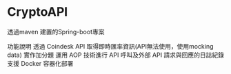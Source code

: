 # CryptoAPI

透過maven 建置的Spring-boot專案

功能說明
透過 Coindesk API 取得即時匯率資訊(API無法使用，使用mocking data)
實作加分題
運用 AOP 技術進行 API 呼叫及外部 API 請求與回應的日誌紀錄
支援 Docker 容器化部署
